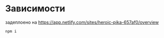 # Зависимости
задеплоено на https://app.netlify.com/sites/heroic-pika-657af0/overview
```bash
npm i
```
